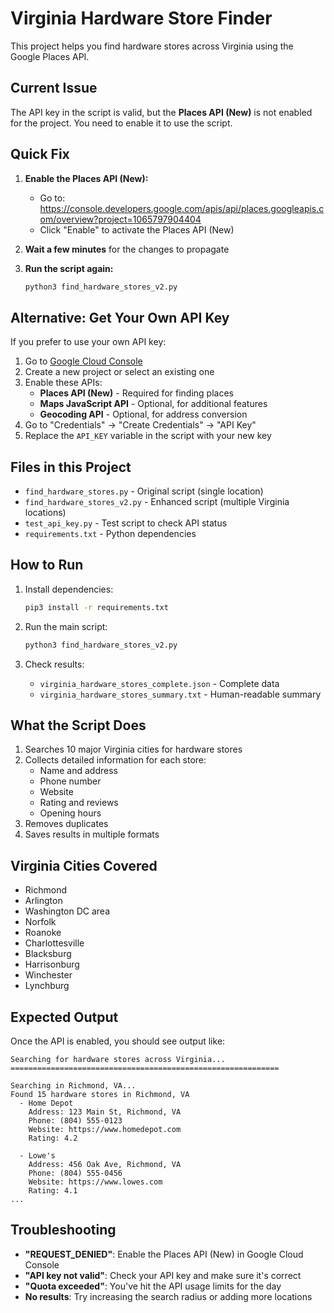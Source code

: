# Virginia Hardware Store Finder

This project helps you find hardware stores across Virginia using the Google Places API.

## Current Issue

The API key in the script is valid, but the **Places API (New)** is not enabled for the project. You need to enable it to use the script.

## Quick Fix

1. **Enable the Places API (New):**
   - Go to: https://console.developers.google.com/apis/api/places.googleapis.com/overview?project=1065797904404
   - Click "Enable" to activate the Places API (New)

2. **Wait a few minutes** for the changes to propagate

3. **Run the script again:**
   ```bash
   python3 find_hardware_stores_v2.py
   ```

## Alternative: Get Your Own API Key

If you prefer to use your own API key:

1. Go to [Google Cloud Console](https://console.cloud.google.com/)
2. Create a new project or select an existing one
3. Enable these APIs:
   - **Places API (New)** - Required for finding places
   - **Maps JavaScript API** - Optional, for additional features
   - **Geocoding API** - Optional, for address conversion
4. Go to "Credentials" → "Create Credentials" → "API Key"
5. Replace the `API_KEY` variable in the script with your new key

## Files in this Project

- `find_hardware_stores.py` - Original script (single location)
- `find_hardware_stores_v2.py` - Enhanced script (multiple Virginia locations)
- `test_api_key.py` - Test script to check API status
- `requirements.txt` - Python dependencies

## How to Run

1. Install dependencies:
   ```bash
   pip3 install -r requirements.txt
   ```

2. Run the main script:
   ```bash
   python3 find_hardware_stores_v2.py
   ```

3. Check results:
   - `virginia_hardware_stores_complete.json` - Complete data
   - `virginia_hardware_stores_summary.txt` - Human-readable summary

## What the Script Does

1. Searches 10 major Virginia cities for hardware stores
2. Collects detailed information for each store:
   - Name and address
   - Phone number
   - Website
   - Rating and reviews
   - Opening hours
3. Removes duplicates
4. Saves results in multiple formats

## Virginia Cities Covered

- Richmond
- Arlington
- Washington DC area
- Norfolk
- Roanoke
- Charlottesville
- Blacksburg
- Harrisonburg
- Winchester
- Lynchburg

## Expected Output

Once the API is enabled, you should see output like:
```
Searching for hardware stores across Virginia...
============================================================

Searching in Richmond, VA...
Found 15 hardware stores in Richmond, VA
  - Home Depot
    Address: 123 Main St, Richmond, VA
    Phone: (804) 555-0123
    Website: https://www.homedepot.com
    Rating: 4.2

  - Lowe's
    Address: 456 Oak Ave, Richmond, VA
    Phone: (804) 555-0456
    Website: https://www.lowes.com
    Rating: 4.1
...
```

## Troubleshooting

- **"REQUEST_DENIED"**: Enable the Places API (New) in Google Cloud Console
- **"API key not valid"**: Check your API key and make sure it's correct
- **"Quota exceeded"**: You've hit the API usage limits for the day
- **No results**: Try increasing the search radius or adding more locations 